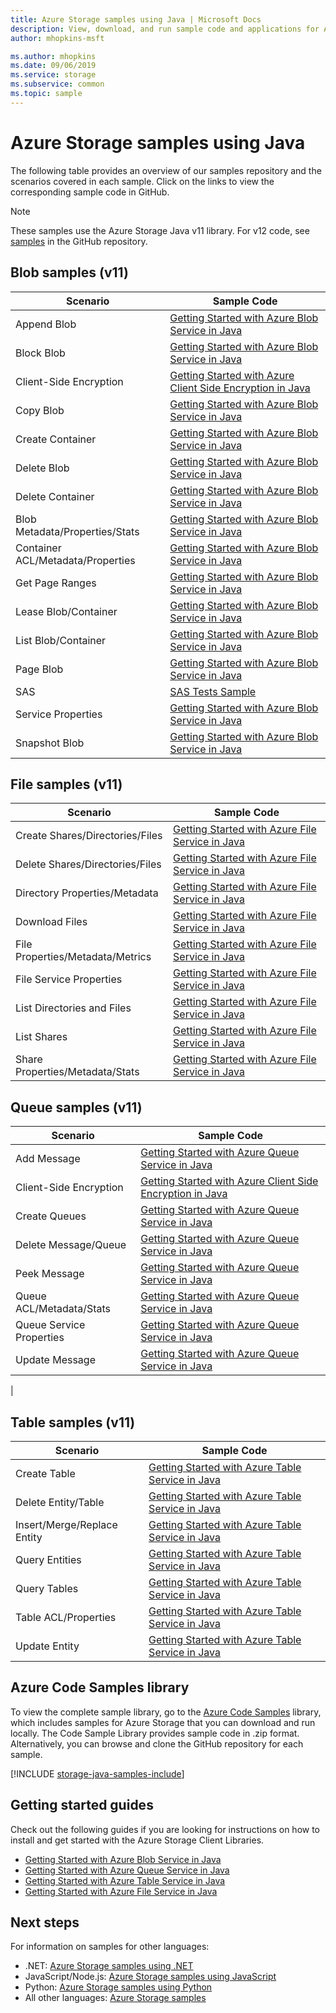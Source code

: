```yaml
---
title: Azure Storage samples using Java | Microsoft Docs
description: View, download, and run sample code and applications for Azure Storage. Discover getting started samples for blobs, queues, tables, and files, using the Java storage client libraries.
author: mhopkins-msft

ms.author: mhopkins
ms.date: 09/06/2019
ms.service: storage
ms.subservice: common
ms.topic: sample
---
```


# Azure Storage samples using Java

The following table provides an overview of our samples repository and the scenarios covered in each sample. Click on the links to view the corresponding sample code in GitHub.

> [!NOTE]
> These samples use the Azure Storage Java v11 library. For v12 code, see [samples](https://github.com/Azure/azure-sdk-for-java/tree/master/sdk/storage/azure-storage-blob/src/samples/java/com/azure/storage/blob) in the GitHub repository.

## Blob samples (v11)

| **Scenario** | **Sample Code** |
|--------------|-----------------|
| Append Blob | [Getting Started with Azure Blob Service in Java](https://github.com/Azure-Samples/storage-blob-java-getting-started/blob/master/src/BlobBasics.java) |
| Block Blob | [Getting Started with Azure Blob Service in Java](https://github.com/Azure-Samples/storage-blob-java-getting-started/blob/master/src/BlobBasics.java) |
| Client-Side Encryption | [Getting Started with Azure Client Side Encryption in Java](https://github.com/Azure-Samples/storage-java-client-side-encryption) |
| Copy Blob | [Getting Started with Azure Blob Service in Java](https://github.com/Azure-Samples/storage-blob-java-getting-started/blob/master/src/BlobBasics.java) |
| Create Container | [Getting Started with Azure Blob Service in Java](https://github.com/Azure-Samples/storage-blob-java-getting-started/blob/master/src/BlobBasics.java) |
| Delete Blob | [Getting Started with Azure Blob Service in Java](https://github.com/Azure-Samples/storage-blob-java-getting-started/blob/master/src/BlobBasics.java) |
| Delete Container | [Getting Started with Azure Blob Service in Java](https://github.com/Azure-Samples/storage-blob-java-getting-started/blob/master/src/BlobBasics.java) |
| Blob Metadata/Properties/Stats | [Getting Started with Azure Blob Service in Java](https://github.com/Azure-Samples/storage-blob-java-getting-started/blob/master/src/BlobAdvanced.java) |
| Container ACL/Metadata/Properties | [Getting Started with Azure Blob Service in Java](https://github.com/Azure-Samples/storage-blob-java-getting-started/blob/master/src/BlobAdvanced.java) |
| Get Page Ranges | [Getting Started with Azure Blob Service in Java](https://github.com/Azure-Samples/storage-blob-java-getting-started/blob/master/src/BlobBasics.java#L399) |
| Lease Blob/Container | [Getting Started with Azure Blob Service in Java](https://github.com/Azure-Samples/storage-blob-java-getting-started/blob/master/src/BlobBasics.java) |
| List Blob/Container | [Getting Started with Azure Blob Service in Java](https://github.com/Azure-Samples/storage-blob-java-getting-started/blob/master/src/BlobBasics.java) |
| Page Blob | [Getting Started with Azure Blob Service in Java](https://github.com/Azure-Samples/storage-blob-java-getting-started/blob/master/src/BlobBasics.java) |
| SAS | [SAS Tests Sample](https://github.com/Azure/azure-storage-java/blob/89540f018f1160ce55619c6fe7b5f5ff57d0ce10/src/test/java/com/microsoft/azure/storage/Samples.java#L513) |
| Service Properties | [Getting Started with Azure Blob Service in Java](https://github.com/Azure-Samples/storage-blob-java-getting-started/blob/master/src/BlobAdvanced.java) |
| Snapshot Blob | [Getting Started with Azure Blob Service in Java](https://github.com/Azure-Samples/storage-blob-java-getting-started/blob/master/src/BlobBasics.java) |

## File samples (v11)

| **Scenario** | **Sample Code** |
|--------------|-----------------|
| Create Shares/Directories/Files | [Getting Started with Azure File Service in Java](https://github.com/Azure-Samples/storage-file-java-getting-started/blob/master/src/FileBasics.java) |
| Delete Shares/Directories/Files | [Getting Started with Azure File Service in Java](https://github.com/Azure-Samples/storage-file-java-getting-started/blob/master/src/FileBasics.java) |
| Directory Properties/Metadata | [Getting Started with Azure File Service in Java](https://github.com/Azure-Samples/storage-file-java-getting-started/blob/master/src/FileAdvanced.java) |
| Download Files | [Getting Started with Azure File Service in Java](https://github.com/Azure-Samples/storage-file-java-getting-started/blob/master/src/FileBasics.java) |
| File Properties/Metadata/Metrics | [Getting Started with Azure File Service in Java](https://github.com/Azure-Samples/storage-file-java-getting-started/blob/master/src/FileAdvanced.java) |
| File Service Properties | [Getting Started with Azure File Service in Java](https://github.com/Azure-Samples/storage-file-java-getting-started/blob/master/src/FileAdvanced.java) |
| List Directories and Files | [Getting Started with Azure File Service in Java](https://github.com/Azure-Samples/storage-file-java-getting-started/blob/master/src/FileBasics.java) |
| List Shares | [Getting Started with Azure File Service in Java](https://github.com/Azure-Samples/storage-file-java-getting-started/blob/master/src/FileBasics.java) |
| Share Properties/Metadata/Stats | [Getting Started with Azure File Service in Java](https://github.com/Azure-Samples/storage-file-java-getting-started/blob/master/src/FileAdvanced.java) |

## Queue samples (v11)

| **Scenario** | **Sample Code** |
|--------------|-----------------|
| Add Message | [Getting Started with Azure Queue Service in Java](https://github.com/Azure-Samples/storage-queue-java-getting-started/blob/master/src/QueueBasics.java#L63) |
| Client-Side Encryption | [Getting Started with Azure Client Side Encryption in Java](https://github.com/Azure-Samples/storage-java-client-side-encryption/blob/master/src/gettingstarted/KeyVaultGettingStarted.java) |
| Create Queues | [Getting Started with Azure Queue Service in Java](https://github.com/Azure-Samples/storage-queue-java-getting-started/blob/master/src/QueueBasics.java) |
| Delete Message/Queue | [Getting Started with Azure Queue Service in Java](https://github.com/Azure-Samples/storage-queue-java-getting-started/blob/master/src/QueueBasics.java) |
| Peek Message | [Getting Started with Azure Queue Service in Java](https://github.com/Azure-Samples/storage-queue-java-getting-started/blob/master/src/QueueBasics.java) |
| Queue ACL/Metadata/Stats | [Getting Started with Azure Queue Service in Java](https://github.com/Azure-Samples/storage-queue-java-getting-started/blob/master/src/QueueAdvanced.java) |
| Queue Service Properties | [Getting Started with Azure Queue Service in Java](https://github.com/Azure-Samples/storage-queue-java-getting-started/blob/master/src/QueueAdvanced.java) |
| Update Message | [Getting Started with Azure Queue Service in Java](https://github.com/Azure-Samples/storage-queue-java-getting-started/blob/master/src/QueueBasics.java)
|
## Table samples (v11)

| **Scenario** | **Sample Code** |
|--------------|-----------------|
| Create Table | [Getting Started with Azure Table Service in Java](https://github.com/Azure-Samples/storage-table-java-getting-started/blob/master/src/main/java/com/microsoft/azure/cosmosdb/tablesample/TableBasics.java) |
| Delete Entity/Table | [Getting Started with Azure Table Service in Java](https://github.com/Azure-Samples/storage-table-java-getting-started/blob/master/src/main/java/com/microsoft/azure/cosmosdb/tablesample/TableBasics.java) |
| Insert/Merge/Replace Entity | [Getting Started with Azure Table Service in Java](https://github.com/Azure-Samples/storage-table-java-getting-started/blob/master/src/main/java/com/microsoft/azure/cosmosdb/tablesample/TableBasics.java) |
| Query Entities | [Getting Started with Azure Table Service in Java](https://github.com/Azure-Samples/storage-table-java-getting-started/blob/master/src/main/java/com/microsoft/azure/cosmosdb/tablesample/TableBasics.java) |
| Query Tables | [Getting Started with Azure Table Service in Java](https://github.com/Azure-Samples/storage-table-java-getting-started/blob/master/src/main/java/com/microsoft/azure/cosmosdb/tablesample/TableBasics.java) |
| Table ACL/Properties | [Getting Started with Azure Table Service in Java](https://github.com/Azure-Samples/storage-table-java-getting-started/blob/master/src/main/java/com/microsoft/azure/cosmosdb/tablesample/TableAdvanced.java) |
| Update Entity | [Getting Started with Azure Table Service in Java](https://github.com/Azure-Samples/storage-table-java-getting-started/blob/master/src/main/java/com/microsoft/azure/cosmosdb/tablesample/TableBasics.java) |
## Azure Code Samples library

To view the complete sample library, go to the [Azure Code Samples](https://azure.microsoft.com/resources/samples/?service=storage) library, which includes samples for Azure Storage that you can download and run locally. The Code Sample Library provides sample code in .zip format. Alternatively, you can browse and clone the GitHub repository for each sample.

[!INCLUDE [storage-java-samples-include](../../../includes/storage-java-samples-include.md)]

## Getting started guides

Check out the following guides if you are looking for instructions on how to install and get started with the Azure Storage Client Libraries.

* [Getting Started with Azure Blob Service in Java](../blobs/storage-quickstart-blobs-java.md)
* [Getting Started with Azure Queue Service in Java](../queues/storage-java-how-to-use-queue-storage.md)
* [Getting Started with Azure Table Service in Java](../../cosmos-db/table-storage-how-to-use-java.md)
* [Getting Started with Azure File Service in Java](../files/storage-java-how-to-use-file-storage.md)

## Next steps

For information on samples for other languages:

* .NET: [Azure Storage samples using .NET](storage-samples-dotnet.md)
* JavaScript/Node.js: [Azure Storage samples using JavaScript](storage-samples-javascript.md)
* Python: [Azure Storage samples using Python](storage-samples-python.md)
* All other languages: [Azure Storage samples](storage-samples.md)
